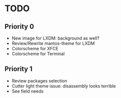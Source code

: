 #  TODO

## Priority 0

* New image for LXDM: background as well?
* Review/Rewrite mantos-theme for LXDM
* Colorscheme for XFCE
* Colorscheme for Terminal

## Priority 1

* Review packages selection
* Cutter light theme issue: disassembly looks terrible
* See field needs
